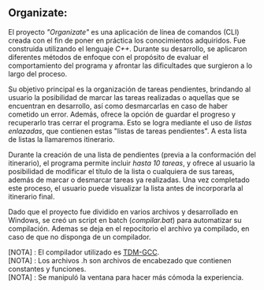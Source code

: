 Organizate:  
----------  
 El proyecto *"Organizate"* es una aplicación de línea de comandos (CLI) creada con el fin de poner en práctica los conocimientos adquiridos. Fue construida utilizando el lenguaje *C++*. Durante su desarrollo, se aplicaron diferentes métodos de enfoque con el propósito de evaluar el comportamiento del programa y afrontar las dificultades que surgieron a lo largo del proceso.  

 Su objetivo principal es la organización de tareas pendientes, brindando al usuario la posibilidad de marcar las tareas realizadas o aquellas que se encuentran en desarrollo, así como desmarcarlas en caso de haber cometido un error. Además, ofrece la opción de guardar el progreso y recuperarlo tras cerrar el programa. Esto se logra mediante el uso de *listas enlazadas*, que contienen estas "listas de tareas pendientes". A esta lista de listas la llamaremos itinerario.  

 Durante la creación de una lista de pendientes (previa a la conformación del itinerario), el programa permite incluir *hasta 10 tareas*, y ofrece al usuario la posibilidad de modificar el título de la lista o cualquiera de sus tareas, además de marcar o desmarcar tareas ya realizadas. Una vez completado este proceso, el usuario puede visualizar la lista antes de incorporarla al itinerario final.  

 Dado que el proyecto fue dividido en varios archivos y desarrollado en Windows, se creó un script en batch (*compilar.bat*) para automatizar su compilación. Ademas se deja en el repocitorio el archivo ya compilado, en caso de que no disponga de un compilador.  

 [NOTA] : El compilador utilizado es [TDM-GCC][compilador].  
 [NOTA] : Los archivos .h son archivos de encabezado que contienen constantes y funciones.  
 [NOTA] : Se manipuló la ventana para hacer más cómoda la experiencia.  

 [compilador]:https://sourceforge.net/projects/tdm-gcc/